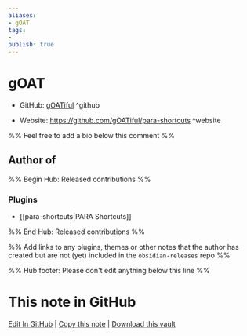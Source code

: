 ```yaml
---
aliases:
- gOAT
tags:
- 
publish: true
---
```


# gOAT

- GitHub: [gOATiful](https://github.com/gOATiful/) ^github
<!-- - Discord: `@` ^discord-->
- Website: <https://github.com/gOATiful/para-shortcuts> ^website
<!-- - [[Publish sites|Publish site]]: ^publish-->

%% Feel free to add a bio below this comment %%


## Author of

%% Begin Hub: Released contributions %%
### Plugins
- [[para-shortcuts|PARA Shortcuts]]

%% End Hub: Released contributions %%

%% Add links to any plugins, themes or other notes that the author has created but are not (yet) included in the `obsidian-releases` repo %%

<!--
### Unlisted plugins
-->

<!--
### Others
-->

<!--
## Sponsor this author

- [[GitHub sponsors]]: [Sponsor @gOATiful on GitHub Sponsors](https://github.com/sponsors/gOATiful) ^github-sponsor
- [[Buy me a coffee]]: ^buy-me-a-coffee
- [[PayPal]]: ^paypal
- [[Patreon]]: ^patreon

-->

<!--
## Follow this author

- [[YouTube Channels|On YouTube]]: ^youtube
- Twitter: ^twitter
- ...
-->

%% Hub footer: Please don't edit anything below this line %%

# This note in GitHub

<span class="git-footer">[Edit In GitHub](https://github.dev/obsidian-community/obsidian-hub/blob/main/01%20-%20Community/People/gOATiful.md "git-hub-edit-note") | [Copy this note](https://raw.githubusercontent.com/obsidian-community/obsidian-hub/main/01%20-%20Community/People/gOATiful.md "git-hub-copy-note") | [Download this vault](https://github.com/obsidian-community/obsidian-hub/archive/refs/heads/main.zip "git-hub-download-vault") </span>
